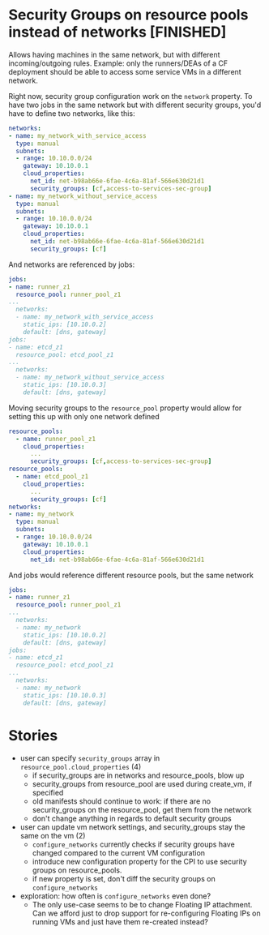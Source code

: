 # Security Groups on resource pools instead of networks [FINISHED]

Allows having machines in the same network, but with different incoming/outgoing rules. Example: only the runners/DEAs of a CF deployment should be able to access some service VMs in a different network.

Right now, security group configuration work on the `network` property. To have two jobs in the same network but with different security groups, you'd have to define two networks, like this:

```yaml
networks:
- name: my_network_with_service_access
  type: manual
  subnets:
  - range: 10.10.0.0/24
    gateway: 10.10.0.1
    cloud_properties:
      net_id: net-b98ab66e-6fae-4c6a-81af-566e630d21d1
      security_groups: [cf,access-to-services-sec-group]
- name: my_network_without_service_access
  type: manual
  subnets:
  - range: 10.10.0.0/24
    gateway: 10.10.0.1
    cloud_properties:
      net_id: net-b98ab66e-6fae-4c6a-81af-566e630d21d1
      security_groups: [cf]
```

And networks are referenced by jobs:

```yaml
jobs:
- name: runner_z1
  resource_pool: runner_pool_z1
...
  networks:
  - name: my_network_with_service_access
    static_ips: [10.10.0.2]
    default: [dns, gateway]
jobs:
- name: etcd_z1
  resource_pool: etcd_pool_z1
...
  networks:
  - name: my_network_without_service_access
    static_ips: [10.10.0.3]
    default: [dns, gateway]
```

Moving security groups to the `resource_pool` property would allow for setting this up with only one network defined

```yaml
resource_pools:
  - name: runner_pool_z1
    cloud_properties:
      ...
      security_groups: [cf,access-to-services-sec-group]
resource_pools:
  - name: etcd_pool_z1
    cloud_properties:
      ...
      security_groups: [cf]
networks:
- name: my_network
  type: manual
  subnets:
  - range: 10.10.0.0/24
    gateway: 10.10.0.1
    cloud_properties:
      net_id: net-b98ab66e-6fae-4c6a-81af-566e630d21d1
```

And jobs would reference different resource pools, but the same network

```yaml
jobs:
- name: runner_z1
  resource_pool: runner_pool_z1
...
  networks:
  - name: my_network
    static_ips: [10.10.0.2]
    default: [dns, gateway]
jobs:
- name: etcd_z1
  resource_pool: etcd_pool_z1
...
  networks:
  - name: my_network
    static_ips: [10.10.0.3]
    default: [dns, gateway]
```

# Stories

- user can specify `security_groups` array in `resource_pool.cloud_properties` (4)
	- if security_groups are in networks and resource_pools, blow up
	- security_groups from resource_pool are used during create_vm, if specified
	- old manifests should continue to work: if there are no security_groups on the resource_pool, get them from the network
  - don't change anything in regards to default security groups
- user can update vm network settings, and security_groups stay the same on the vm (2)
  - `configure_networks` currently checks if security groups have changed compared to the current VM configuration
  - introduce new configuration property for the CPI to use security groups on resource_pools.
  - if new property is set, don't diff the security groups on `configure_networks`
- exploration: how often is `configure_networks` even done?
  - The only use-case seems to be to change Floating IP attachment. Can we afford just to drop support for re-configuring Floating IPs on running VMs and just have them re-created instead?
